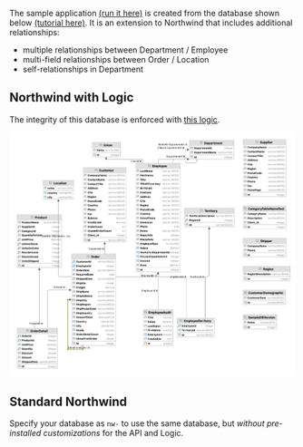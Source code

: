 The sample application [(run it here)](http://apilogicserver.pythonanywhere.com/admin-app/index.html) is created from the database shown below [(tutorial here)](../Tutorial).  It is an extension to Northwind that includes additional relationships:

* multiple relationships between Department / Employee
* multi-field relationships between Order / Location
* self-relationships in Department

## Northwind with Logic

The integrity of this database is enforced with [this logic](../Logic-Why/#solution-rules-are-an-executable-design).

![Sample Database](images/model/sample-database.png)


## Standard Northwind
Specify your database as `nw-` to use the same database, but _without pre-installed customizations_ for the API and Logic.
